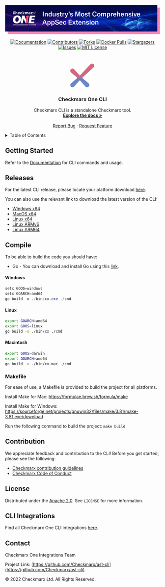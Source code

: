 <img src="https://raw.githubusercontent.com/Checkmarx/ci-cd-integrations/main/.images/banner.png">
<br />
<div  align="center" >

[![Documentation][documentation-shield]][documentation-url]
[![Contributors][contributors-shield]][contributors-url]
[![Forks][forks-shield]][forks-url]
[![Docker Pulls][docker-shield]][docker-url]
[![Stargazers][stars-shield]][stars-url]
[![Issues][issues-shield]][issues-url]
[![MIT License][license-shield]][license-url]

</div>


<!-- PROJECT LOGO -->
<br />
<p align="center">
  <a href="">
    <img src="https://raw.githubusercontent.com/Checkmarx/ci-cd-integrations/main/.images/logo.png" alt="Logo" width="80" height="80">
  </a>

<h3 align="center">Checkmarx One CLI</h3>

<p align="center">
    Checkmarx CLI is a standalone Checkmarx tool.
<br />
    <a href="https://checkmarx.com/resource/documents/en/34965-68620-checkmarx-one-cli-tool.html"><strong>Explore the docs »</strong></a>
    <br />
    <br />
    <a href="https://github.com/Checkmarx/ast-cli/issues/new/choose">Report Bug</a>
    ·
    <a href="https://github.com/Checkmarx/ast-cli/issues/new/choose">Request Feature</a>
</p>



<!-- TABLE OF CONTENTS -->
<details>
  <summary>Table of Contents</summary>
  <ol>
   <li><a href="#getting-started">Getting Started</a></li>
   <li><a href="#releases">Releases</a></li>
   <li><a href="#compile">Compile</a></li>
   <li><a href="#contribution">Contribution</a></li>
   <li><a href="#license">License</a></li>
   <li><a href="#cli-integrations">CLI Integrations</a></li>
   <li><a href="#contact">Contact</a></li>
  </ol>
</details>


## Getting Started

Refer to the [Documentation](https://checkmarx.com/resource/documents/en/34965-68620-checkmarx-one-cli-tool.html) for CLI commands and usage.

## Releases
For the latest CLI release, please locate your platform download [here](https://github.com/Checkmarx/ast-cli/releases).

You can also use the relevant link to download the latest version of the CLI:
* [Windows x64](https://download.checkmarx.com/CxOne/CLI/latest/ast-cli_windows_x64.zip)
* [MacOS x64](https://download.checkmarx.com/CxOne/CLI/latest/ast-cli_darwin_x64.tar.gz)
* [Linux x64](https://download.checkmarx.com/CxOne/CLI/latest/ast-cli_linux_x64.tar.gz)
* [Linux ARMv6](https://download.checkmarx.com/CxOne/CLI/latest/ast-cli_linux_armv6.tar.gz)
* [Linux ARM64](https://download.checkmarx.com/CxOne/CLI/latest/ast-cli_linux_arm64.tar.gz)

## Compile

To be able to build the code you should have:
* Go - You can download and install Go using this [link](https://golang.org/doc/install).

#### Windows
``` powershell
setx GOOS=windows 
setx GOARCH=amd64
go build -o ./bin/cx.exe ./cmd
```

#### Linux

``` bash
export GOARCH=amd64
export GOOS=linux
go build -o ./bin/cx ./cmd
```

#### Macintosh

``` bash
export GOOS=darwin 
export GOARCH=amd64
go build -o ./bin/cx-mac ./cmd
```
### Makefile
For ease of use, a Makefile is provided to build the project for all platforms.

Install Make for Mac: https://formulae.brew.sh/formula/make

Install Make for Windows: https://sourceforge.net/projects/gnuwin32/files/make/3.81/make-3.81.exe/download

Run the following command to build the project:
``` make build ``` 

## Contribution
We appreciate feedback and contribution to the CLI! Before you get started, please see the following:

- [Checkmarx contribution guidelines](docs/contributing.md)
- [Checkmarx Code of Conduct](docs/code_of_conduct.md)


## License
Distributed under the [Apache 2.0](LICENSE). See `LICENSE` for more information.

## CLI Integrations
Find all Checkmarx One CLI integrations [here](https://github.com/Checkmarx/ci-cd-integrations#checkmarx-ast-integrations).


## Contact
Checkmarx One Integrations Team

Project Link: [https://github.com/Checkmarx/ast-cli](https://github.com/Checkmarx/ast-cli).

© 2022 Checkmarx Ltd. All Rights Reserved. 

[docker-shield]: https://img.shields.io/docker/pulls/checkmarx/ast-cli
[docker-url]:https://hub.docker.com/r/checkmarx/ast-cli
[documentation-shield]: https://img.shields.io/badge/docs-viewdocs-blue.svg
[documentation-url]:https://checkmarx.com/resource/documents/en/34965-68620-checkmarx-one-cli-tool.html
[contributors-shield]: https://img.shields.io/github/contributors/Checkmarx/ast-cli.svg
[contributors-url]: https://github.com/Checkmarx/ast-cli/graphs/contributors
[forks-shield]: https://img.shields.io/github/forks/Checkmarx/ast-cli.svg
[forks-url]: https://github.com/Checkmarx/ast-cli/network/members
[stars-shield]: https://img.shields.io/github/stars/Checkmarx/ast-cli.svg
[stars-url]: https://github.com/Checkmarx/ast-cli/stargazers
[issues-shield]: https://img.shields.io/github/issues/Checkmarx/ast-cli.svg
[issues-url]: https://github.com/Checkmarx/ast-cli/issues
[license-shield]: https://img.shields.io/github/license/Checkmarx/ast-cli.svg
[license-url]: https://github.com/Checkmarx/ast-cli/blob/main/LICENSE
